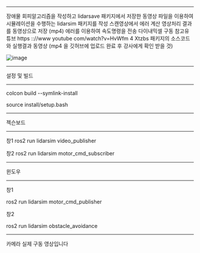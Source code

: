 ***

장애물 회피알고리즘을 작성하고 lidarsave 패키지에서 저장한 동영상 파일을 이용하여 
시뮬레이션을 수행하는 lidarsim 패키지를 작성 스캔영상에서 에러 계산 영상처리 결과를 동영상으로 저장 (mp4)
에러를 이용하여 속도명령을 전송 다이내믹셀 구동
참고유튜브 https :://www youtube com/watch?v=HvWfm 4 Xtzbs
패키지의 소스코드와 실행결과 동영상 
(mp4 을 깃허브에 업로드 완료 후 강사에게 확인 받을 것)

![image](https://github.com/user-attachments/assets/af775c94-7725-4415-a71d-c81a81ff6dde)

***

설정 및 빌드

***

colcon build --symlink-install

source install/setup.bash

***

젝슨보드

***

창1
ros2 run lidarsim video_publisher

창2
ros2 run lidarsim motor_cmd_subscriber

***

윈도우

***

창1

ros2 run lidarsim motor_cmd_publisher

창2

ros2 run lidarsim obstacle_avoidance
***

카메라 실제 구동 영상입니다
